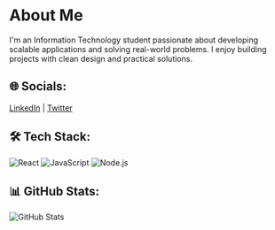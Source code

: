 # About Me

I'm an Information Technology student passionate about developing scalable applications and solving real-world problems. I enjoy building projects with clean design and practical solutions.

## 🌐 Socials:
[LinkedIn](https://www.linkedin.com/in/yourprofile) | [Twitter](https://twitter.com/yourusername)

## 🛠 Tech Stack:
![React](https://img.shields.io/badge/React-20232A?style=for-the-badge&logo=react&logoColor=61DAFB)
![JavaScript](https://img.shields.io/badge/JavaScript-20232A?style=for-the-badge&logo=javascript&logoColor=F7DF1E)
![Node.js](https://img.shields.io/badge/Node.js-20232A?style=for-the-badge&logo=node.js&logoColor=339933)
<!-- Add more badges as needed -->

## 📊 GitHub Stats:
![GitHub Stats](https://github-readme-stats.vercel.app/api?username=yourusername&show_icons=true)
